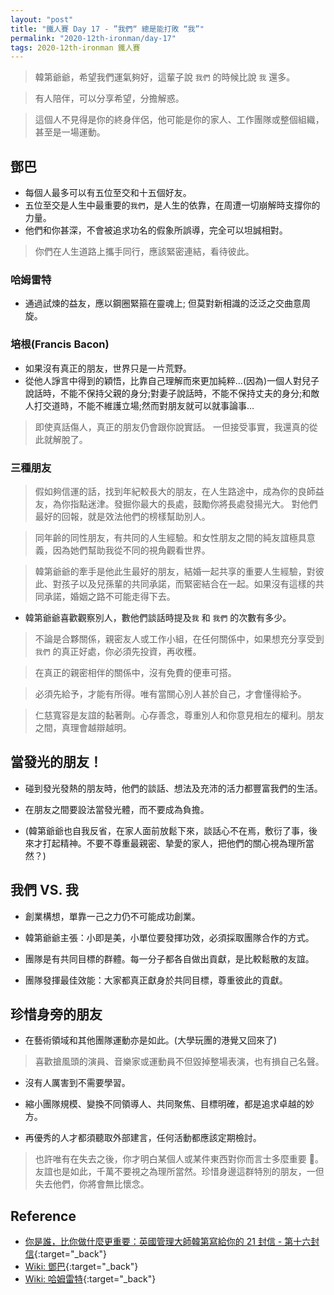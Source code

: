 ```yaml
---
layout: "post"
title: "鐵人賽 Day 17 - ”我們“ 總是能打敗 “我”"
permalink: "2020-12th-ironman/day-17"
tags: 2020-12th-ironman 鐵人賽
---
```


> 韓第爺爺，希望我們運氣夠好，這輩子說 `我們` 的時候比說 `我` 還多。

> 有人陪伴，可以分享希望，分擔解惑。

> 這個人不見得是你的終身伴侶，他可能是你的家人、工作團隊或整個組織，甚至是一場運動。

## 鄧巴

- 每個人最多可以有五位至交和十五個好友。
- 五位至交是人生中最重要的`我們`，是人生的依靠，在周遭一切崩解時支撐你的力量。
- 他們和你甚深，不會被追求功名的假象所誤導，完全可以坦誠相對。

> 你們在人生道路上攜手同行，應該緊密連結，看待彼此。

### 哈姆雷特

- 通過試煉的益友，應以鋼圈緊箍在靈魂上; 但莫對新相識的泛泛之交曲意周旋。

### 培根(Francis Bacon)

- 如果沒有真正的朋友，世界只是一片荒野。
- 從他人諍言中得到的穎悟，比靠自己理解而來更加純粹...(因為)一個人對兒子說話時，不能不保持父親的身分;對妻子說話時，不能不保持丈夫的身分;和敵人打交道時，不能不維護立場;然而對朋友就可以就事論事...

> 即使真話傷人，真正的朋友仍會跟你說實話。
> 一但接受事實，我還真的從此就解脫了。

### 三種朋友

> 假如夠信運的話，找到年紀較長大的朋友，在人生路途中，成為你的良師益友，為你指點迷津。發掘你最大的長處，鼓勵你將長處發揚光大。
> 對他們最好的回報，就是效法他們的榜樣幫助別人。

> 同年齡的同性朋友，有共同的人生經驗。和女性朋友之間的純友誼極具意義，因為她們幫助我從不同的視角觀看世界。

> 韓第爺爺的牽手是他此生最好的朋友，結婚一起共享的重要人生經驗，對彼此、對孩子以及兒孫輩的共同承諾，而緊密結合在一起。如果沒有這樣的共同承諾，婚姻之路不可能走得下去。

- 韓第爺爺喜歡觀察別人，數他們談話時提及`我` 和 `我們` 的次數有多少。

> 不論是合夥關係，親密友人或工作小組，在任何關係中，如果想充分享受到 `我們` 的真正好處，你必須先投資，再收穫。

> 在真正的親密相伴的關係中，沒有免費的便車可搭。

> 必須先給予，才能有所得。唯有當關心別人甚於自己，才會懂得給予。

> 仁慈寬容是友誼的黏著劑。心存善念，尊重別人和你意見相左的權利。朋友之間，真理會越辯越明。

## 當發光的朋友！

- 碰到發光發熱的朋友時，他們的談話、想法及充沛的活力都豐富我們的生活。

- 在朋友之間要設法當發光體，而不要成為負擔。

- (韓第爺爺也自我反省，在家人面前放鬆下來，談話心不在焉，敷衍了事，後來才打起精神。不要不尊重最親密、摯愛的家人，把他們的關心視為理所當然？)

## 我們 VS. 我

- 創業構想，單靠一己之力仍不可能成功創業。

- 韓第爺爺主張：小即是美，小單位要發揮功效，必須採取團隊合作的方式。
- 團隊是有共同目標的群體。每一分子都各自做出貢獻，是比較鬆散的友誼。
- 團隊發揮最佳效能：大家都真正獻身於共同目標，尊重彼此的貢獻。

## 珍惜身旁的朋友

- 在藝術領域和其他團隊運動亦是如此。(大學玩團的港覺又回來了)

> 喜歡搶風頭的演員、音樂家或運動員不但毀掉整場表演，也有損自己名聲。

- 沒有人厲害到不需要學習。

- 縮小團隊規模、變換不同領導人、共同聚焦、目標明確，都是追求卓越的妙方。

- 再優秀的人才都須聽取外部建言，任何活動都應該定期檢討。

> 也許唯有在失去之後，你才明白某個人或某件東西對你而言士多麼重要 。友誼也是如此，千萬不要視之為理所當然。珍惜身邊這群特別的朋友，一但失去他們，你將會無比懷念。

## Reference

- [你是誰，比你做什麼更重要：英國管理大師韓第寫給你的 21 封信 - 第十六封信](https://www.books.com.tw/products/0010862692){:target="\_back"}
- [Wiki: 鄧巴](https://en.wikipedia.org/wiki/Dunbar%27s_number){:target="\_back"}
- [Wiki: 哈姆雷特](https://en.wikipedia.org/wiki/Hamlet){:target="\_back"}
